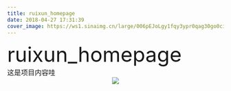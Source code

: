 ```yaml
---
title: ruixun_homepage
date: 2018-04-27 17:31:39
cover_image: https://ws1.sinaimg.cn/large/006pEJoLgy1fqy3ypr0qag30go0ci7eg.jpg
---
```

<div align="center">
    <div align="left" style="width:1200px;">
    <div ><font size="8">ruixun_homepage</font></div>
    <font size="3">这是项目内容哇</font>
    </div>
    <img class="img-fluid project-img" src="https://ws1.sinaimg.cn/large/006pEJoLgy1fqy3ypyualj31hc3rvqrs.jpg" />
</div>